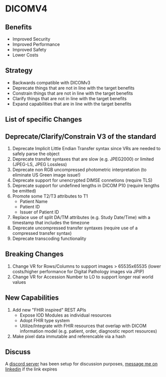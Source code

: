 # DICOMV4

## Benefits

- Improved Security
- Improved Performance
- Improved Safety
- Lower Costs

## Strategy

- Backwards compatible with DICOMv3
- Deprecate things that are not in line with the target benefits
- Constrain things that are not in line with the target benefits
- Clarify things that are not in line with the target benefits
- Expand capabilities that are in line with the target benefits

## List of specific Changes

## Deprecate/Clarify/Constrain V3 of the standard

1. Deprecate Implicit Little Endian Transfer syntax since VRs are needed to safely parse the object
2. Deprecate transfer syntaxes that are slow (e.g. JPEG2000) or limited (JPEG-LS, JPEG Lossless)
3. Deprecate non RGB uncompressed photometric interpretation (to eliminate US Green image issue!)
4. Deprecate support for unencrypted DIMSE connetions (require TLS)
5. Deprecate support for undefined lengths in DICOM P10 (require lengths be emitted)
6. Promote some T2/T3 attributes to T1
   - Patient Name
   - Patient ID
   - Issuer of Patient ID
7. Replace use of split DA/TM attributes (e.g. Study Date/Time) with a timestamp that includes the timezone
8. Deprecate uncompressed transfer syntaxes (require use of a compressed transfer syntax)
9. Deprecate transcoding functionality

## Breaking Changes

1. Change VR for Rows/Columns to support images > 65535x65535 (lower costs/higher performance for Digital Pathology images via JPIP)
2. Change VR for Accession Number to LO to support longer real world values

## New Capabilities

1. Add new "FHIR inspired" REST APIs
   - Expose IOD Modules as individual resources
   - Adopt FHIR type system
   - Utilize/Integrate with FHIR resources that overlap with DICOM information model (e.g. patient, order, diagnostic report resources)
2. Make pixel data immutable and referencable via a hash

## Discuss

A [discord server](https://discord.gg/DwGrgSQh) has been setup for discussion purposes, [message me on linkedin](https://www.linkedin.com/in/chafey/) if the link expires
